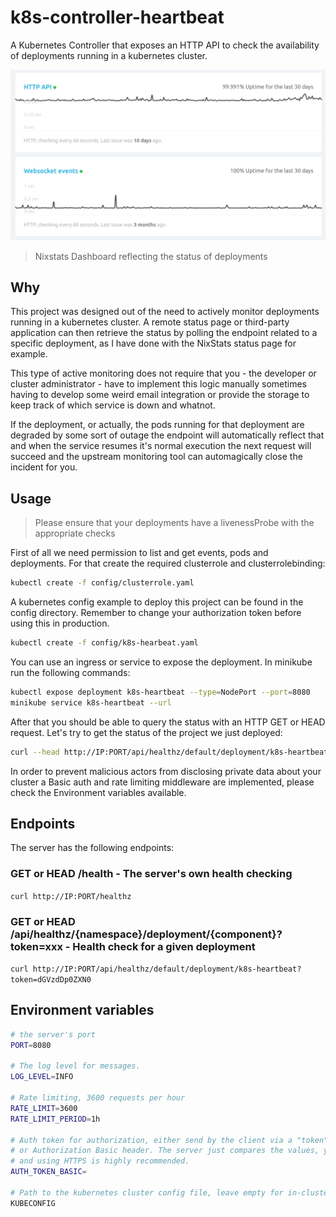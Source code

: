 # k8s-controller-heartbeat

A Kubernetes Controller that exposes an HTTP API to check the availability of deployments running in a kubernetes cluster.

![Alt text](images/nixstats.png "Nixstats Dashboard")

> Nixstats Dashboard reflecting the status of deployments

## Why

This project was designed out of the need to actively monitor deployments running in a kubernetes cluster.
A remote status page or third-party application can then retrieve the status by polling the endpoint related to a specific deployment, as I have done with the NixStats status page for example.

This type of active monitoring does not require that you - the developer or cluster administrator - have to implement this logic manually sometimes having to develop some weird email integration or provide the storage to keep track of which service is down and whatnot.

If the deployment, or actually, the pods running for that deployment are degraded by some sort of outage the endpoint will automatically reflect that and when the service resumes it's normal execution the next request will succeed and the upstream monitoring tool can automagically close the incident for you.

## Usage

> Please ensure that your deployments have a livenessProbe with the appropriate checks

First of all we need permission to list and get events, pods and deployments. For that create the required clusterrole and clusterrolebinding:

```bash
kubectl create -f config/clusterrole.yaml
```

A kubernetes config example to deploy this project can be found in the config directory. Remember to change your authorization token before using this in production.

```bash
kubectl create -f config/k8s-hearbeat.yaml
```

You can use an ingress or service to expose the deployment. In minikube run the following commands:

```bash
kubectl expose deployment k8s-heartbeat --type=NodePort --port=8080
minikube service k8s-heartbeat --url
```

After that you should be able to query the status with an HTTP GET or HEAD request. Let's try to get the status of the project we just deployed:

```bash
curl --head http://IP:PORT/api/healthz/default/deployment/k8s-heartbeat?token=dGVzdDp0ZXN0
```

In order to prevent malicious actors from disclosing private data about your cluster a Basic auth and rate limiting middleware are implemented, please check the Environment variables available.

## Endpoints

The server has the following endpoints:

### GET or HEAD /health - The server's own health checking

`curl http://IP:PORT/healthz`

### GET or HEAD /api/healthz/{namespace}/deployment/{component}?token=xxx - Health check for a given deployment

`curl http://IP:PORT/api/healthz/default/deployment/k8s-heartbeat?token=dGVzdDp0ZXN0`

## Environment variables

```bash
# the server's port
PORT=8080

# The log level for messages.
LOG_LEVEL=INFO

# Rate limiting, 3600 requests per hour
RATE_LIMIT=3600
RATE_LIMIT_PERIOD=1h

# Auth token for authorization, either send by the client via a "token" query param
# or Authorization Basic header. The server just compares the values, you may use secrets for this
# and using HTTPS is highly recommended.
AUTH_TOKEN_BASIC=

# Path to the kubernetes cluster config file, leave empty for in-cluster autodiscovery.
KUBECONFIG
```
